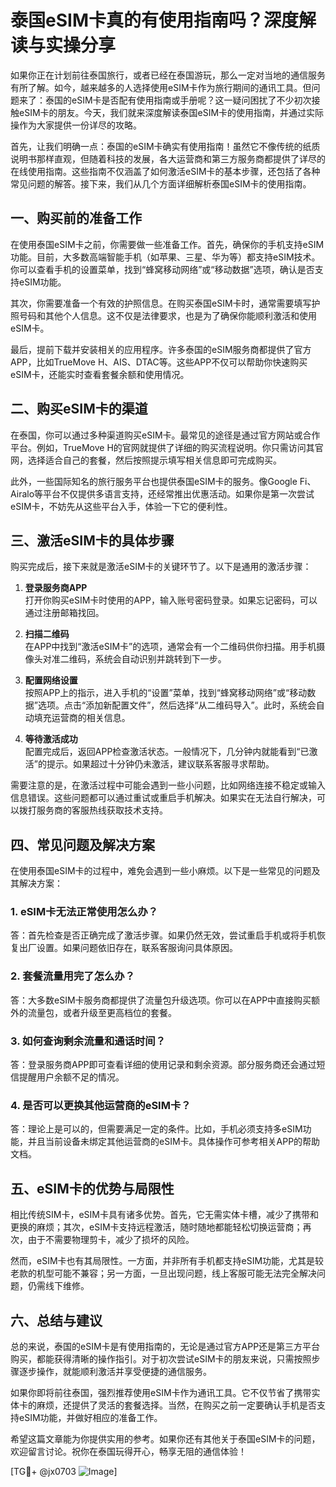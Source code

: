 # 泰国eSIM卡真的有使用指南吗？深度解读与实操分享

如果你正在计划前往泰国旅行，或者已经在泰国游玩，那么一定对当地的通信服务有所了解。如今，越来越多的人选择使用eSIM卡作为旅行期间的通讯工具。但问题来了：泰国的eSIM卡是否配有使用指南或手册呢？这一疑问困扰了不少初次接触eSIM卡的朋友。今天，我们就来深度解读泰国eSIM卡的使用指南，并通过实际操作为大家提供一份详尽的攻略。

首先，让我们明确一点：泰国的eSIM卡确实有使用指南！虽然它不像传统的纸质说明书那样直观，但随着科技的发展，各大运营商和第三方服务商都提供了详尽的在线使用指南。这些指南不仅涵盖了如何激活eSIM卡的基本步骤，还包括了各种常见问题的解答。接下来，我们从几个方面详细解析泰国eSIM卡的使用指南。

## 一、购买前的准备工作

在使用泰国eSIM卡之前，你需要做一些准备工作。首先，确保你的手机支持eSIM功能。目前，大多数高端智能手机（如苹果、三星、华为等）都支持eSIM技术。你可以查看手机的设置菜单，找到“蜂窝移动网络”或“移动数据”选项，确认是否支持eSIM功能。

其次，你需要准备一个有效的护照信息。在购买泰国eSIM卡时，通常需要填写护照号码和其他个人信息。这不仅是法律要求，也是为了确保你能顺利激活和使用eSIM卡。

最后，提前下载并安装相关的应用程序。许多泰国的eSIM服务商都提供了官方APP，比如TrueMove H、AIS、DTAC等。这些APP不仅可以帮助你快速购买eSIM卡，还能实时查看套餐余额和使用情况。

## 二、购买eSIM卡的渠道

在泰国，你可以通过多种渠道购买eSIM卡。最常见的途径是通过官方网站或合作平台。例如，TrueMove H的官网就提供了详细的购买流程说明。你只需访问其官网，选择适合自己的套餐，然后按照提示填写相关信息即可完成购买。

此外，一些国际知名的旅行服务平台也提供泰国eSIM卡的服务。像Google Fi、Airalo等平台不仅提供多语言支持，还经常推出优惠活动。如果你是第一次尝试eSIM卡，不妨先从这些平台入手，体验一下它的便利性。

## 三、激活eSIM卡的具体步骤

购买完成后，接下来就是激活eSIM卡的关键环节了。以下是通用的激活步骤：

1. **登录服务商APP**  
   打开你购买eSIM卡时使用的APP，输入账号密码登录。如果忘记密码，可以通过注册邮箱找回。

2. **扫描二维码**  
   在APP中找到“激活eSIM卡”的选项，通常会有一个二维码供你扫描。用手机摄像头对准二维码，系统会自动识别并跳转到下一步。

3. **配置网络设置**  
   按照APP上的指示，进入手机的“设置”菜单，找到“蜂窝移动网络”或“移动数据”选项。点击“添加新配置文件”，然后选择“从二维码导入”。此时，系统会自动填充运营商的相关信息。

4. **等待激活成功**  
   配置完成后，返回APP检查激活状态。一般情况下，几分钟内就能看到“已激活”的提示。如果超过十分钟仍未激活，建议联系客服寻求帮助。

需要注意的是，在激活过程中可能会遇到一些小问题，比如网络连接不稳定或输入信息错误。这些问题都可以通过重试或重启手机解决。如果实在无法自行解决，可以拨打服务商的客服热线获取技术支持。

## 四、常见问题及解决方案

在使用泰国eSIM卡的过程中，难免会遇到一些小麻烦。以下是一些常见的问题及其解决方案：

### 1. eSIM卡无法正常使用怎么办？
答：首先检查是否正确完成了激活步骤。如果仍然无效，尝试重启手机或将手机恢复出厂设置。如果问题依旧存在，联系客服询问具体原因。

### 2. 套餐流量用完了怎么办？
答：大多数eSIM卡服务商都提供了流量包升级选项。你可以在APP中直接购买额外的流量包，或者升级至更高档位的套餐。

### 3. 如何查询剩余流量和通话时间？
答：登录服务商APP即可查看详细的使用记录和剩余资源。部分服务商还会通过短信提醒用户余额不足的情况。

### 4. 是否可以更换其他运营商的eSIM卡？
答：理论上是可以的，但需要满足一定的条件。比如，手机必须支持多eSIM功能，并且当前设备未绑定其他运营商的eSIM卡。具体操作可参考相关APP的帮助文档。

## 五、eSIM卡的优势与局限性

相比传统SIM卡，eSIM卡具有诸多优势。首先，它无需实体卡槽，减少了携带和更换的麻烦；其次，eSIM卡支持远程激活，随时随地都能轻松切换运营商；再次，由于不需要物理剪卡，减少了损坏的风险。

然而，eSIM卡也有其局限性。一方面，并非所有手机都支持eSIM功能，尤其是较老款的机型可能不兼容；另一方面，一旦出现问题，线上客服可能无法完全解决问题，仍需线下维修。

## 六、总结与建议

总的来说，泰国的eSIM卡是有使用指南的，无论是通过官方APP还是第三方平台购买，都能获得清晰的操作指引。对于初次尝试eSIM卡的朋友来说，只需按照步骤逐步操作，就能顺利激活并享受便捷的通信服务。

如果你即将前往泰国，强烈推荐使用eSIM卡作为通讯工具。它不仅节省了携带实体卡的麻烦，还提供了灵活的套餐选择。当然，在购买之前一定要确认手机是否支持eSIM功能，并做好相应的准备工作。

希望这篇文章能为你提供实用的参考。如果你还有其他关于泰国eSIM卡的问题，欢迎留言讨论。祝你在泰国玩得开心，畅享无阻的通信体验！

[TG💪+ @jx0703 ![Image](https://github.com/user-attachments/assets/dbca1d08-cadb-493c-b0ec-ad6f7a83f270)]
